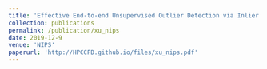 ```yaml
---
title: 'Effective End-to-end Unsupervised Outlier Detection via Inlier Priority of Discriminative Network'
collection: publications
permalink: /publication/xu_nips
date: 2019-12-9
venue: 'NIPS'
paperurl: 'http://HPCCFD.github.io/files/xu_nips.pdf'
---
```

